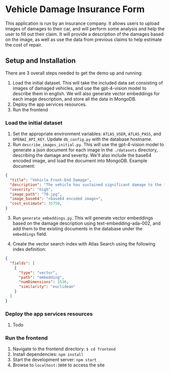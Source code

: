 # Vehicle Damage Insurance Form

This application is run by an insurance company. It allows users to upload images of damages to their car, and will perform some analysis and help the user to fill out their claim. It will provide a description of the damages based on the image, as well as use the data from previous claims to help estimate the cost of repair. 

## Setup and Installation

There are 3 overall steps needed to get the demo up and running:

1. Load the initial dataset. This will take the included data set consisting of images of damaged vehicles, and use the gpt-4-vision model to describe them in english. We will also generate vector embeddings for each image description, and store all the data in MongoDB.
2. Deploy the app services resources.
3. Run the frontend


### Load the initial dataset
1. Set the appropriate environment variables: `ATLAS_USER`, `ATLAS_PASS`, and `OPENAI_API_KEY`. Update `db_config.py` with the database hostname.
2. Run `describe_images_initial.py`. This will use the gpt-4-vision model to generate a json document for each image in the `./datasets` directory, describing the damage and severity. We'll also include the base64 encoded image, and load the document into MongoDB. Example document:

```json
{
  "title": "Vehicle Front-End Damage",
  "description": "The vehicle has sustained significant damage to the front bumper and headlight assembly. The headlight is broken, and there is visible deformation of the bumper with parts of the material separated and lying on the ground. The paint is scratched, and the body around the headlight is crumpled, indicating a forceful impact in this area.",
  "severity": "high",
  "image_path": "70.jpg",
  "image_base64": "<base64 encoded image>",
  "cost_estimate": 35750,
}
```

3. Run `generate_embeddings.py`. This will generate vector embeddings based on the damage description using text-embedding-ada-002, and add them to the existing documents in the database under the `embeddings` field. 

4. Create the vector search index with Atlas Search using the following index definition:

```json
{
  "fields": [
    {
      "type": "vector",
      "path": "embedding",
      "numDimensions": 1536,
      "similarity": "euclidean"
    }
  ]
}
```


### Deploy the app services resources
1. Todo

### Run the frontend
1. Navigate to the frontend directory: `$ cd frontend`
2. Install dependencies: `npm install`
3. Start the development server: `npm start`
4. Browse to `localhost:3000` to access the site
